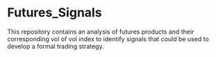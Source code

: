 # Futures_Signals
This repository contains an analysis of futures products and their corresponding vol of vol index to identify signals that could be used to develop a formal trading strategy.
